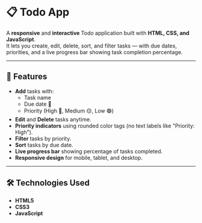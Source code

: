 # 📋 **Todo App**  

A **responsive** and **interactive** Todo application built with **HTML, CSS, and JavaScript**.  
It lets you create, edit, delete, sort, and filter tasks — with due dates, priorities, and a live progress bar showing task completion percentage.  

---

## 🚀 **Features**  

- **Add** tasks with:  
  - Task name  
  - Due date 📅  
  - Priority (High 🔴, Medium 🟡, Low 🟢)  
- **Edit** and **Delete** tasks anytime.  
- **Priority indicators** using rounded color tags (no text labels like "Priority: High").  
- **Filter** tasks by priority.  
- **Sort** tasks by due date.  
- **Live progress bar** showing percentage of tasks completed.  
- **Responsive design** for mobile, tablet, and desktop.  

---

## 🛠️ **Technologies Used**  

- **HTML5**  
- **CSS3**
- **JavaScript**
